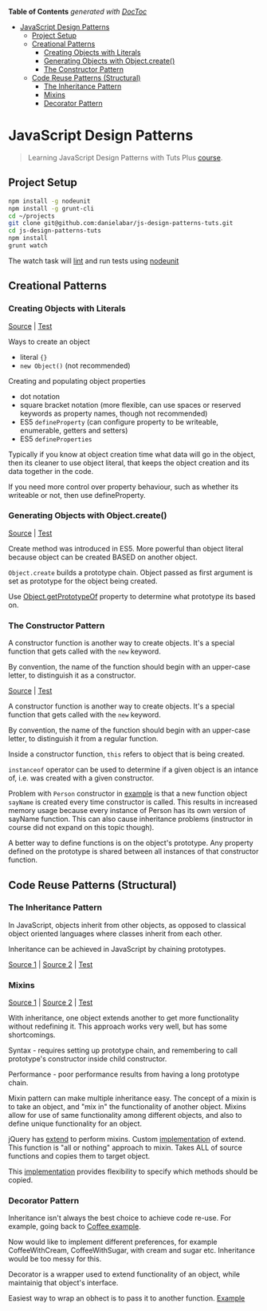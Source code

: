 <!-- START doctoc generated TOC please keep comment here to allow auto update -->
<!-- DON'T EDIT THIS SECTION, INSTEAD RE-RUN doctoc TO UPDATE -->
**Table of Contents**  *generated with [DocToc](http://doctoc.herokuapp.com/)*

- [JavaScript Design Patterns](#javascript-design-patterns)
  - [Project Setup](#project-setup)
  - [Creational Patterns](#creational-patterns)
    - [Creating Objects with Literals](#creating-objects-with-literals)
    - [Generating Objects with Object.create()](#generating-objects-with-objectcreate)
    - [The Constructor Pattern](#the-constructor-pattern)
  - [Code Reuse Patterns (Structural)](#code-reuse-patterns-structural)
    - [The Inheritance Pattern](#the-inheritance-pattern)
    - [Mixins](#mixins)
    - [Decorator Pattern](#decorator-pattern)

<!-- END doctoc generated TOC please keep comment here to allow auto update -->

JavaScript Design Patterns
==========

> Learning JavaScript Design Patterns with Tuts Plus [course](https://code.tutsplus.com/courses/javascript-design-patterns).

## Project Setup

  ```bash
  npm install -g nodeunit
  npm install -g grunt-cli
  cd ~/projects
  git clone git@github.com:danielabar/js-design-patterns-tuts.git
  cd js-design-patterns-tuts
  npm install
  grunt watch
  ```

The watch task will [lint](http://jshint.com/docs/) and run tests using [nodeunit](https://github.com/caolan/nodeunit)

## Creational Patterns

### Creating Objects with Literals

[Source](src/object-literals.js) | [Test](test/object-literals-test.js)

Ways to create an object

* literal `{}`
* `new Object()` (not recommended)

Creating and populating object properties

* dot notation
* square bracket notation (more flexible, can use spaces or reserved keywords as property names, though not recommended)
* ES5 `defineProperty` (can configure property to be writeable, enumerable, getters and setters)
* ES5 `defineProperties`

Typically if you know at object creation time what data will go in the object,
then its cleaner to use object literal, that keeps the object creation and its data together in the code.

If you need more control over property behaviour, such as whether its writeable or not, then use defineProperty.

### Generating Objects with Object.create()

[Source](src/object-create.js) | [Test](test/object-create-test.js)

Create method was introduced in ES5.
More powerful than object literal because object can be created BASED on another object.

`Object.create` builds a prototype chain.
Object passed as first argument is set as prototype for the object being created.

Use [Object.getPrototypeOf](https://developer.mozilla.org/en-US/docs/Web/JavaScript/Reference/Global_Objects/Object/getPrototypeOf) property to determine what prototype its based on.

### The Constructor Pattern

A constructor function is another way to create objects.
It's a special function that gets called with the `new` keyword.

By convention, the name of the function should begin with an upper-case letter,
to distinguish it as a constructor.

[Source](src/constructor-pattern.js) | [Test](test/constructor-pattern-test.js)

A constructor function is another way to create objects.
It's a special function that gets called with the `new` keyword.

By convention, the name of the function should begin with an upper-case letter,
to distinguish it from a regular function.

Inside a constructor function, `this` refers to object that is being created.

`instanceof` operator can be used to determine if a given object is an intance of, i.e. was created with a given constructor.

Problem with `Person` constructor in [example](src/constructor-pattern.js) is that a new function object `sayName` is created every time constructor is called.
This results in increased memory usage because every instance of Person has its own version of sayName function.
This can also cause inheritance problems (instructor in course did not expand on this topic though).

A better way to define functions is on the object's prototype.
Any property defined on the prototype is shared between all instances of that constructor function.

## Code Reuse Patterns (Structural)

### The Inheritance Pattern

In JavaScript, objects inherit from other objects, as opposed to classical object oriented languages where classes inherit from each other.

Inheritance can be achieved in JavaScript by chaining prototypes.

[Source 1](src/inheritance-pattern-beverage.js) | [Source 2](src/inheritance-pattern-coffee.js) | [Test](test/inheritance-pattern-test.js)

### Mixins

[Source 1](src/mixins-part1/Person.js) | [Source 2](src/mixins-part1/Dog.js) | [Test](test/mixins-part1-test.js)

With inheritance, one object extends another to get more functionality without redefining it.
This approach works very well, but has some shortcomings.

Syntax - requires setting up prototype chain, and remembering to call prototype's constructor inside child constructor.

Performance - poor performance results from having a long prototype chain.

Mixin pattern can make multiple inheritance easy.
The concept of a mixin is to take an object, and "mix in" the functionality of another object.
Mixins allow for use of same functionality among different objects, and also to define unique functionality for an object.

jQuery has [extend](http://api.jquery.com/jquery.extend/) to perform mixins.
Custom [implementation](src/mixins-part1/Mixin.js) of extend. This function is "all or nothing" approach to mixin.
Takes ALL of source functions and copies them to target object.

This [implementation](src/mixins-part2/Mixin2.js) provides flexibility to specify which methods should be copied.

### Decorator Pattern

Inheritance isn't always the best choice to achieve code re-use.
For example, going back to [Coffee example](src/inheritance-pattern-coffee.js).

Now would like to implement different preferences, for example CoffeeWithCream, CoffeeWithSugar, with cream and sugar etc.
Inheritance would be too messy for this.

Decorator is a wrapper used to extend functionality of an object, while maintainig that object's interface.

Easiest way to wrap an obhect is to pass it to another function. [Example](src/decorator-pattern/Coffee.js)

